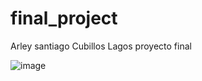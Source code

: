 # final_project
Arley santiago Cubillos Lagos
proyecto final


![image](https://github.com/ascubilloslib/final_project/assets/65836554/5889f6eb-b56b-438b-b9e1-f85c668ab267)
